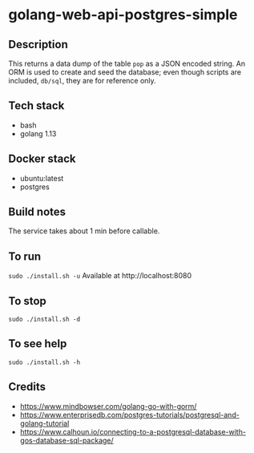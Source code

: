 # golang-web-api-postgres-simple

## Description
This returns a data dump of the table `pop`
as a JSON encoded string. An ORM is used to
create and seed the database; even though scripts
are included, `db/sql`, they are for reference only.

## Tech stack
- bash
- golang 1.13

## Docker stack
- ubuntu:latest
- postgres

## Build notes
The service takes about 1 min before callable.

## To run
`sudo ./install.sh -u`
Available at http://localhost:8080

## To stop
`sudo ./install.sh -d`

## To see help
`sudo ./install.sh -h`

## Credits
- https://www.mindbowser.com/golang-go-with-gorm/
- https://www.enterprisedb.com/postgres-tutorials/postgresql-and-golang-tutorial
- https://www.calhoun.io/connecting-to-a-postgresql-database-with-gos-database-sql-package/
